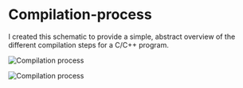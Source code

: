 # Compilation-process
I created this schematic to provide a simple, abstract overview of the different compilation steps for a C/C++ program.

![Compilation process](https://user-images.githubusercontent.com/45420549/154860042-0059a43a-32a8-4ea9-9771-19faea4d8f16.png)

![Compilation process](https://user-images.githubusercontent.com/45420549/154860071-c55c5a36-1673-4d4f-979d-eb74d72b63ba.jpg)
